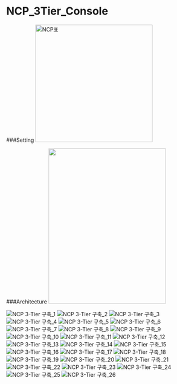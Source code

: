# NCP_3Tier_Console
###Setting
<img width="310" alt="NCP표" src="https://user-images.githubusercontent.com/102592847/213985749-85b9d1d2-0b9a-41b6-a868-a2d86f46b1c0.png">

###Architecture
<img src="https://user-images.githubusercontent.com/102592847/213979748-5245bc93-05aa-48bd-809d-92f9dd3c63f7.png" width="310" height="410"/>

![NCP 3-Tier 구축_1](https://user-images.githubusercontent.com/102592847/213986999-74fd4a35-1053-45d9-ba92-89ac6b43ecfb.png)
![NCP 3-Tier 구축_2](https://user-images.githubusercontent.com/102592847/213987003-e40baf45-5314-406d-85f5-f0fe9da88614.png)
![NCP 3-Tier 구축_3](https://user-images.githubusercontent.com/102592847/213987006-b1edf5ad-20f0-4cef-841f-60beffc007af.png)
![NCP 3-Tier 구축_4](https://user-images.githubusercontent.com/102592847/213987010-27b59ae6-97e1-49a0-9eb0-70e5ba53855d.png)
![NCP 3-Tier 구축_5](https://user-images.githubusercontent.com/102592847/213987013-afdc9709-9961-463d-a078-1d1dac88da36.png)
![NCP 3-Tier 구축_6](https://user-images.githubusercontent.com/102592847/213987017-15208594-19b8-4804-92b9-18485bc4b2e2.png)
![NCP 3-Tier 구축_7](https://user-images.githubusercontent.com/102592847/213987020-1a184c9e-e745-4d6a-bea8-11c356ed498b.png)
![NCP 3-Tier 구축_8](https://user-images.githubusercontent.com/102592847/213987022-7de80dab-596f-494d-937e-87f99366546c.png)
![NCP 3-Tier 구축_9](https://user-images.githubusercontent.com/102592847/213987024-4a524cb4-0b72-4de4-b787-34903e5d76ee.png)
![NCP 3-Tier 구축_10](https://user-images.githubusercontent.com/102592847/213987026-cb202748-08a3-4e09-ade6-160b3dc284ab.png)
![NCP 3-Tier 구축_11](https://user-images.githubusercontent.com/102592847/213987029-049bd304-75bd-4c6a-86d6-d186c22f3fd1.png)
![NCP 3-Tier 구축_12](https://user-images.githubusercontent.com/102592847/213987033-cb4a73de-54ba-4525-a99f-95c7708296f6.png)
![NCP 3-Tier 구축_13](https://user-images.githubusercontent.com/102592847/213987035-7ed130a4-fc08-42c4-8935-2ae049b28411.png)
![NCP 3-Tier 구축_14](https://user-images.githubusercontent.com/102592847/213987037-708d68e8-025d-438f-a343-a63121db0298.png)
![NCP 3-Tier 구축_15](https://user-images.githubusercontent.com/102592847/213987039-23f1ea4d-de28-4205-a560-ca8779a85268.png)
![NCP 3-Tier 구축_16](https://user-images.githubusercontent.com/102592847/213986953-4b433a16-90f2-4ae3-93b4-b302e3e680a5.png)
![NCP 3-Tier 구축_17](https://user-images.githubusercontent.com/102592847/213986966-a4a57adc-b517-4aed-a300-508fdff61c2e.png)
![NCP 3-Tier 구축_18](https://user-images.githubusercontent.com/102592847/213986967-f0c8c895-a4b8-4252-b281-0f5f8b981ec4.png)
![NCP 3-Tier 구축_19](https://user-images.githubusercontent.com/102592847/213986971-f31fd5db-5e9e-47a7-b9b1-499b70a7dfb4.png)
![NCP 3-Tier 구축_20](https://user-images.githubusercontent.com/102592847/213986975-a94bd66b-e85f-4c2c-bfa3-916fb262e05e.png)
![NCP 3-Tier 구축_21](https://user-images.githubusercontent.com/102592847/213986976-6b180f4c-65f9-4d2a-9dd3-24df95396f81.png)
![NCP 3-Tier 구축_22](https://user-images.githubusercontent.com/102592847/213986979-ed9fb454-3e18-480e-bd65-6729d309099b.png)
![NCP 3-Tier 구축_23](https://user-images.githubusercontent.com/102592847/213986982-d4daceb9-c72a-42f2-9e65-31bfcdc5e1b9.png)
![NCP 3-Tier 구축_24](https://user-images.githubusercontent.com/102592847/213986987-9ebd68df-cbfb-4691-b85a-5fb774c8e331.png)
![NCP 3-Tier 구축_25](https://user-images.githubusercontent.com/102592847/213986990-a96bd217-381c-4bc8-ab9e-9f98a5b5fa3a.png)
![NCP 3-Tier 구축_26](https://user-images.githubusercontent.com/102592847/213986992-7416a4c8-86a7-4c78-94ab-7116b98d605d.png)
